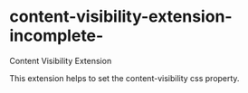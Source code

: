# content-visibility-extension-incomplete-
Content Visibility Extension 

This extension helps to set the content-visibility css property.

